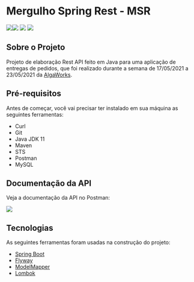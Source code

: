 # Mergulho Spring Rest - MSR

![](https://img.shields.io/github/languages/count/johny83br/msr?color=%2304D361)[![](https://img.shields.io/github/last-commit/johny83br/msr)](https://github.com/johny83br/msr/commits/master) ![](https://img.shields.io/github/repo-size/johny83br/msr) ![](https://img.shields.io/badge/license-MIT-brightgreen) 

## Sobre o Projeto

Projeto de elaboração Rest API feito em Java para uma aplicação de entregas de pedidos, que foi realizado durante a semana de 17/05/2021 a 23/05/2021 da <a href="https://www.algaworks.com/">AlgaWorks</a>.

## Pré-requisitos

Antes de começar, você vai precisar ter instalado em sua máquina as seguintes ferramentas:

- Curl
- Git
- Java JDK 11
- Maven
- STS
- Postman
- MySQL

## Documentação da API

Veja a documentação da API no Postman:

[![](https://img.shields.io/badge/-Documenta%C3%A7%C3%A3o%20da%20API-orange)](https://documenter.getpostman.com/view/450849/TzXukJkX)

## Tecnologias

As seguintes ferramentas foram usadas na construção do projeto:

- [Spring Boot](https://spring.io/projects/spring-boot)
- [Flyway](https://flywaydb.org/)
- [ModelMapper](http://modelmapper.org/)
- [Lombok](https://projectlombok.org/)
